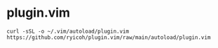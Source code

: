 # plugin.vim

```
curl -sSL -o ~/.vim/autoload/plugin.vim  https://github.com/ryicoh/plugin.vim/raw/main/autoload/plugin.vim
```
